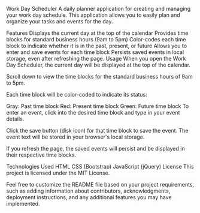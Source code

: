 Work Day Scheduler
A daily planner application for creating and managing your work day schedule. This application allows you to easily plan and organize your tasks and events for the day.

Features
Displays the current day at the top of the calendar
Provides time blocks for standard business hours (9am to 5pm)
Color-codes each time block to indicate whether it is in the past, present, or future
Allows you to enter and save events for each time block
Persists saved events in local storage, even after refreshing the page.
Usage
When you open the Work Day Scheduler, the current day will be displayed at the top of the calendar.

Scroll down to view the time blocks for the standard business hours of 9am to 5pm.

Each time block will be color-coded to indicate its status:

Gray: Past time block
Red: Present time block
Green: Future time block
To enter an event, click into the desired time block and type in your event details.

Click the save button (disk icon) for that time block to save the event. The event text will be stored in your browser's local storage.

If you refresh the page, the saved events will persist and be displayed in their respective time blocks.

Technologies Used
HTML
CSS (Bootstrap)
JavaScript (jQuery)
License
This project is licensed under the MIT License.

Feel free to customize the README file based on your project requirements, such as adding information about contributors, acknowledgments, deployment instructions, and any additional features you may have implemented.





